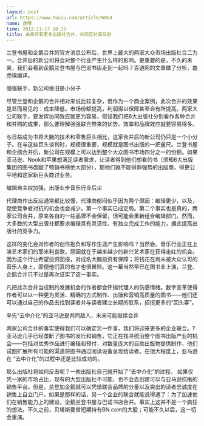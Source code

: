 ```yaml
---
layout: post
url: https://www.huxiu.com/article/6054
name: 虎嗅
time: 2012-11-17 10:23
title: 未来将有更多出版社合并，共同应对亚马逊
---
```

兰登书屋和企鹅合并的官方消息公布后，世界上最大的两家大众市场出版社合二为一。合并后的新公司将会对整个行业产生什么样的影响。更重要的是，不久的未来，我们会看到企鹅兰登书屋与巴诺书店走到一起吗？百道网的文章做了分析，由虎嗅编译。

强强联手，新公司依旧是小分子

尽管兰登和企鹅的合并相对来说比较复杂，但作为一个商业案例，此次合并的效果是显而易见的：成本降低，市场份额提高，利润得以保障甚至会有所提高。两家大公司联手，要发挥协同效应就更为容易，假设我们把6大出版社分别看作各种合并和并购的成果，那么要理解强强联合带来的优势、效率和品牌效应就要容易得多。

与日益成为书界大腕的技术和零售巨头相比，这家合并后的新公司仍只是一个小分子。在与这些巨头谈判时，规模很重要，规模就是图书出版的一把量尺。兰登书屋和企鹅合并后，新公司在规模上可以达到整个大众图书市场四分之一的份额。如果亚马逊、Nook和苹果想满足读者需求，让读者得到他们想看的书（须知6大出版集团的图书盘踞了畅销书榜绝大部分），那他们就不能得罪强势的出版商，得更公平地和这家新巨头商讨业务。

编辑自主权加强，出版业步音乐行业后尘

代理商作出反应通常都比较慢，代理商郁闷似乎因为两个原因：编辑更少，以及，促使竞争者对抗的机会也会减少。第一个事实已成定局。第二个事实也是真的，两家公司合并，原来各自的一些品牌不会保留，很可能会重新组合编辑部门。然而，大多数的大型出版社都要求编辑具有灵活性、有独立完成工作的能力，据此提高出版社的竞争力。

这样的变化会对作者的创作抱负和写作生涯产生影响吗？当然会。音乐行业正在上演艺术家们的耶米利哀歌，原因就在于越来越少的新兴艺术家在获得走红的机会。因为这个行业希望投资回报，对成名大腕投资有保障；将钱花在尚未被大众认可的音乐人身上，即便他们真的有才也很冒险。这一幕当然早已在图书业上演，兰登、企鹅合并只不过是再次证实了这一事实。

凡把此次合并当成制约发展机会的作者都会怀揣代理人的伤感情绪。数字变革使得作者可以以一种更为灵活、精确的方式制作、出版和营销高质量的图书——他们还可以通过自己的作品去找到读者并与读者建立长期的联系，招揽更多的“回头客”。

率先“去中介化”的亚马逊是共同敌人，未来可能继续合并

两家公司合并的事实使得我们可以确定另一件事，我们将迎来更多的企业联合。?亚马逊几乎已经垄断了图书的发行和销售，它正在找寻统治整个图书出版产业的机会——包括对优秀作品进行编辑和预付，对数量庞大的自助出版物提供制作，他们试图扩展所有可能的渠道将图书通过阅读设备呈现给读者。在很大程度上，亚马逊在 “去中介化”的过程中还是比较成功的。

那么出版社将如何反击呢？一些出版社自己就开始了“去中介化”的过程。 如果仅凭一家的市场占比，现有的大型出版社不可能、也不会去创建可以与亚马逊抗衡的销售平台。但是，兰登加企鹅就可以凭借联合品牌的分量以及突出的读者忠诚度在销售上自立门户。如果是那样的话，另一个企业的联合就能说得通了：为了加速他们在销售能力上的建设，企鹅兰登书屋与巴诺书店合并。事实上这并不是一个疯狂的想法。不久之前，贝塔斯曼曾短期持有BN.com的大股；可能不久以后，这一切会重演。

